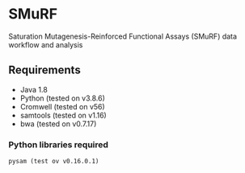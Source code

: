 # SMuRF
Saturation Mutagenesis-Reinforced Functional Assays (SMuRF) data workflow and analysis


## Requirements

* Java 1.8
* Python (tested on v3.8.6)
* Cromwell (tested on v56)
* samtools (tested on v1.16)
* bwa (tested on v0.7.17)

### Python libraries required
```
pysam (test ov v0.16.0.1)
```
